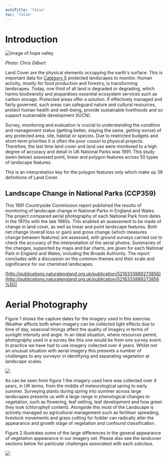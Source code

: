 ```yaml
---
autoTitle: 'false'
toc: 'false'
---
```


# Introduction

![Image of hope valley](https://reports.peakdistrict.gov.uk/media/interpretation-key/hopevalley.jpg)

_Photo: Chris Gilbert_

Land Cover are the physical elements occupying the earth's surface. This is important data for [Category 5](https://www.iucn.org/resources/publication/management-guidelines-iucn-category-v-protected-areas-protected) protected landscapes to monitor. Human activity, mostly for food production and forestry, is transforming landscapes. Today, one third of all land is degraded or degrading, which harms biodiversity and jeopardises essential ecosystem services such as carbon storage. Protected areas offer a solution. If effectively managed and fairly governed, such areas can safeguard nature and cultural resources, protect human health and well-being, provide sustainable livelihoods and so support sustainable development (IUCN).

Survey, monitoring and evaluation is crucial to understanding the condition and management status (getting better, staying the same, getting worse) of any protected area, site, habitat or species. Due to restricted budgets and short-term priorities it is often the poor cousin to physical projects. Therefore, the last time land cover and land use were monitored to a high degree of accuracy and detail in UK National Parks was 1991. This study (seen below) assessed point, linear and polygon features across 50 types of landscape features.

This is an interpretation key for the polygon features only which make up 38 definitions of Land Cover.

## Landscape Change in National Parks (CCP359)

This 1991 Countryside Commission report published the results of monitoring of landscape change in National Parks in England and Wales. The project compared aerial photography of each National Park from dates in the 1970s with the late 1980s. This enabled an assessment to be made of change in land cover, as well as linear and point landscape features. Both net change (overall loss or gain) and gross change (which measures change between features) are assessed, with ground surveys carried out to check the accuracy of the interpretation of the aerial photos. Summaries of the changes, supported by maps and bar charts, are given for each National Park in England and Wales, including the Broads Authority. The report concludes with a discussion on the common themes and their scale and significance for our cherished landscapes.

[http://publications.naturalengland.org.uk/publication/5216333889273856](http://publications.naturalengland.org.uk/publication/5216333889273856%5D)

# Aerial Photography

Figure 1 shows the capture dates for the imagery used in this exercise. Weather affects both when imagery can be collected light effects due to time of day, seasonal timings affect the quality of imagery in terms of sunlight intensity and angle. In an ideal situation, where resources permit, photography used in a survey like this one would be from one survey event. In practice we have had to use imagery collected over 4 years. Whilst not an unusual situation with aerial imagery this presents a number of challenges to any surveyor in identifying and separating vegetation at landscape scales.

![](https://reports.peakdistrict.gov.uk/media/interpretation-key/fig1.png)

As can be seen from figure 1 the imagery used here was collected over 4 years, in UK terms, from the middle of meteorological spring to early summer. Surveying plants during spring into summer across large landscapes presents us with a large range in phenological changes to vegetation, such as flowering, leaf setting, leaf development and how green they look (chlorophyll content). Alongside this most of the Landscape is actively managed so agricultural management such as fertiliser spreading, livestock movements and grass cutting for fodder can radically alter the appearance and growth stage of vegetation and confound classification.

Figure 2 illustrates some of the large differences in the general appearance of vegetation appearance in our imagery set. Please also see the landcover sections below for particular challenges associated with each subclass.

![](https://reports.peakdistrict.gov.uk/media/interpretation-key/fig2.png)